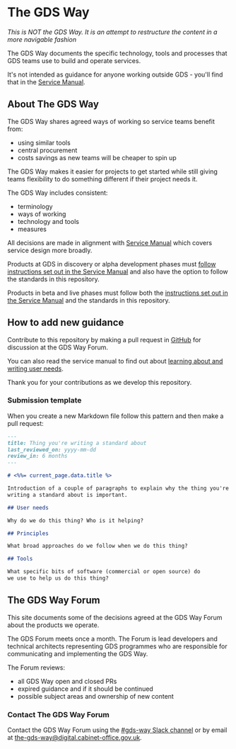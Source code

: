 # The GDS Way

*This is NOT the GDS Way. It is an attempt to restructure the content in a more navigable fashion*

The GDS Way documents the specific technology, tools and processes that GDS teams use to build and operate services.

It's not intended as guidance for anyone working outside GDS - you'll find that in the [Service Manual](https://www.gov.uk/service-manual).

## About The GDS Way

The GDS Way shares agreed ways of working so service teams benefit from:

* using similar tools
* central procurement
* costs savings as new teams will be cheaper to spin up

The GDS Way makes it easier for projects to get started while still giving teams flexibility to do something different if their project needs it.

The GDS Way includes consistent:

* terminology
* ways of working
* technology and tools
* measures

All decisions are made in alignment with [Service Manual](https://www.gov.uk/service-manual) which covers service design more broadly.

Products at GDS in discovery or alpha development phases must [follow instructions set out in the Service Manual](https://www.gov.uk/service-manual/agile-delivery) and also have the option to follow the standards in this repository.

Products in beta and live phases must follow both the [instructions set out in the Service Manual](https://www.gov.uk/service-manual/agile-delivery) and the standards in this repository.

## How to add new guidance

Contribute to this repository by making a pull request in [GitHub](https://github.com/alphagov/gds-way) for discussion at the GDS Way Forum.

You can also read the service manual to find out about
[learning about and writing user needs](https://www.gov.uk/service-manual/user-research/start-by-learning-user-needs).

Thank you for your contributions as we develop this repository.

### Submission template

When you create a new Markdown file follow this pattern and then make a pull request:

```markdown
---
title: Thing you're writing a standard about
last_reviewed_on: yyyy-mm-dd
review_in: 6 months
---

# <%%= current_page.data.title %>

Introduction of a couple of paragraphs to explain why the thing you're
writing a standard about is important.

## User needs

Why do we do this thing? Who is it helping?

## Principles

What broad approaches do we follow when we do this thing?

## Tools

What specific bits of software (commercial or open source) do
we use to help us do this thing?
```

## The GDS Way Forum

This site documents some of the decisions agreed at the GDS Way Forum about the products we operate.

The GDS Forum meets once a month. The Forum is lead developers and technical architects representing GDS programmes who are responsible for communicating and implementing the GDS Way.

The Forum reviews:

* all GDS Way open and closed PRs
* expired guidance and if it should be continued
* possible subject areas and ownership of new content

### Contact The GDS Way Forum

Contact the GDS Way Forum using the [#gds-way Slack channel](https://gds.slack.com/messages/gds-way/) or by email at <a href="mailto:the-gds-way@digital.cabinet-office.gov.uk?subject=feedback">the-gds-way@digital.cabinet-office.gov.uk</a>.

